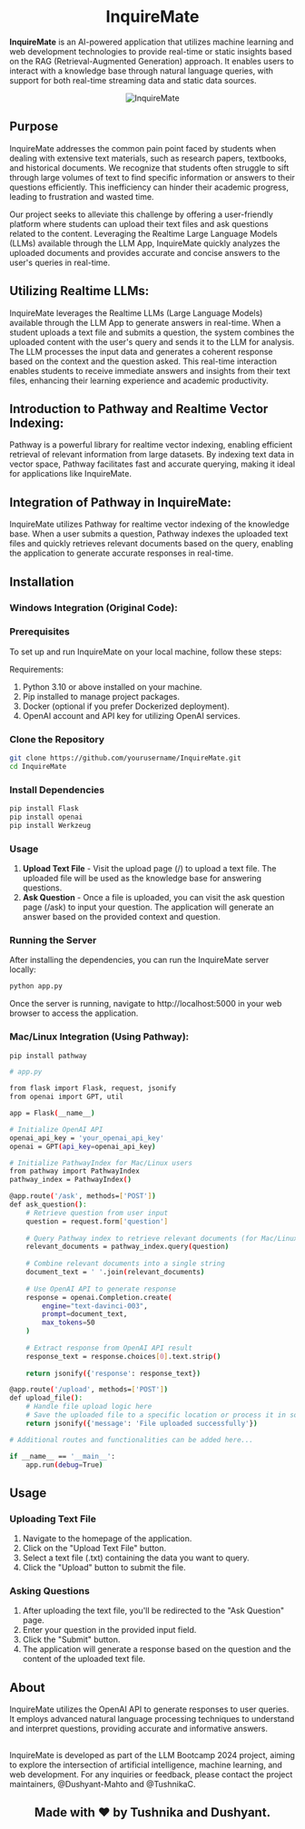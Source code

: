 <div align="center">

# InquireMate

</div>

**InquireMate** is an AI-powered application that utilizes machine learning and web development technologies to provide real-time or static insights based on the RAG (Retrieval-Augmented Generation) approach. It enables users to interact with a knowledge base through natural language queries, with support for both real-time streaming data and static data sources.

<div align="center">
  <img src="https://github.com/TushnikaC/InquireMate/blob/main/llm.gif" alt="InquireMate">
</div>

## Purpose
InquireMate addresses the common pain point faced by students when dealing with extensive text materials, such as research papers, textbooks, and historical documents. We recognize that students often struggle to sift through large volumes of text to find specific information or answers to their questions efficiently. This inefficiency can hinder their academic progress, leading to frustration and wasted time.

Our project seeks to alleviate this challenge by offering a user-friendly platform where students can upload their text files and ask questions related to the content. Leveraging the Realtime Large Language Models (LLMs) available through the LLM App, InquireMate quickly analyzes the uploaded documents and provides accurate and concise answers to the user's queries in real-time.

## Utilizing Realtime LLMs:
InquireMate leverages the Realtime LLMs (Large Language Models) available through the LLM App to generate answers in real-time. When a student uploads a text file and submits a question, the system combines the uploaded content with the user's query and sends it to the LLM for analysis. The LLM processes the input data and generates a coherent response based on the context and the question asked. This real-time interaction enables students to receive immediate answers and insights from their text files, enhancing their learning experience and academic productivity.

## Introduction to Pathway and Realtime Vector Indexing:

Pathway is a powerful library for realtime vector indexing, enabling efficient retrieval of relevant information from large datasets. By indexing text data in vector space, Pathway facilitates fast and accurate querying, making it ideal for applications like InquireMate.

## Integration of Pathway in InquireMate:

InquireMate utilizes Pathway for realtime vector indexing of the knowledge base. When a user submits a question, Pathway indexes the uploaded text files and quickly retrieves relevant documents based on the query, enabling the application to generate accurate responses in real-time.

## Installation

### Windows Integration (Original Code):

### Prerequisites
To set up and run InquireMate on your local machine, follow these steps:

Requirements:

1. Python 3.10 or above installed on your machine.
2. Pip installed to manage project packages.
3. Docker (optional if you prefer Dockerized deployment).
4. OpenAI account and API key for utilizing OpenAI services.

### Clone the Repository

```bash
git clone https://github.com/yourusername/InquireMate.git
cd InquireMate
```

### Install Dependencies

```bash
pip install Flask
pip install openai
pip install Werkzeug
```

### Usage


1. **Upload Text File** - Visit the upload page (/) to upload a text file. The uploaded file will be used as the knowledge base for answering questions.
2. **Ask Question** - Once a file is uploaded, you can visit the ask question page (/ask) to input your question. The application will generate an answer based on the provided context and question.


### Running the Server

After installing the dependencies, you can run the InquireMate server locally:

```bash
python app.py
```
Once the server is running, navigate to http://localhost:5000 in your web browser to access the application.
### Mac/Linux Integration (Using Pathway):
```bash
pip install pathway
```
```bash
# app.py

from flask import Flask, request, jsonify
from openai import GPT, util

app = Flask(__name__)

# Initialize OpenAI API
openai_api_key = 'your_openai_api_key'
openai = GPT(api_key=openai_api_key)

# Initialize PathwayIndex for Mac/Linux users
from pathway import PathwayIndex
pathway_index = PathwayIndex()

@app.route('/ask', methods=['POST'])
def ask_question():
    # Retrieve question from user input
    question = request.form['question']
    
    # Query Pathway index to retrieve relevant documents (for Mac/Linux)
    relevant_documents = pathway_index.query(question)
    
    # Combine relevant documents into a single string
    document_text = ' '.join(relevant_documents)
    
    # Use OpenAI API to generate response
    response = openai.Completion.create(
        engine="text-davinci-003",
        prompt=document_text,
        max_tokens=50
    )
    
    # Extract response from OpenAI API result
    response_text = response.choices[0].text.strip()
    
    return jsonify({'response': response_text})

@app.route('/upload', methods=['POST'])
def upload_file():
    # Handle file upload logic here
    # Save the uploaded file to a specific location or process it in some way
    return jsonify({'message': 'File uploaded successfully'})

# Additional routes and functionalities can be added here...

if __name__ == '__main__':
    app.run(debug=True)
```

## Usage

### Uploading Text File

1. Navigate to the homepage of the application.
2. Click on the "Upload Text File" button.
3. Select a text file (.txt) containing the data you want to query.
4. Click the "Upload" button to submit the file.

### Asking Questions

1.  After uploading the text file, you'll be redirected to the "Ask Question" page.
2. Enter your question in the provided input field.
3. Click the "Submit" button.
4. The application will generate a response based on the question and the content of the uploaded text file.

## About

InquireMate utilizes the OpenAI API to generate responses to user queries. It employs advanced natural language processing techniques to understand and interpret questions, providing accurate and informative answers.

##
InquireMate is developed as part of the LLM Bootcamp 2024 project, aiming to explore the intersection of artificial intelligence, machine learning, and web development. For any inquiries or feedback, please contact the project maintainers, @Dushyant-Mahto and @TushnikaC.

<div align="center">

## Made with ❤️ by Tushnika and Dushyant.

</div>
